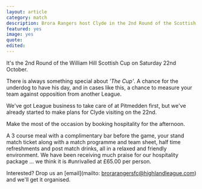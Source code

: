 ```yaml
---
layout: article
category: match
description: Brora Rangers host Clyde in the 2nd Round of the Scottish Cup - make a day of it with our hospitality
featured: yes
image: yes
quote:
edited: 
---
```

It's the 2nd Round of the William Hill Scottish Cup on Saturday 22nd October.

There is always something special about *'The Cup'*. A chance for the underdog to have his day, and in cases like this, a chance to measure your team against opposition from another League.

We've got League business to take care of at Pitmedden first, but we've already started to make plans for Clyde visiting on the 22nd.

Make the most of the occasion by booking hospitality for the afternoon.

A 3 course meal with a complimentary bar before the game, your stand match ticket along with a match programme and team sheet, half time refreshments and post match drinks, all in a relaxed and friendly environment. We have been receiving much praise for our hospitality package ... we think it is #unrivalled at £65.00 per person.

Interested? Drop us an [email](mailto: brorarangersfc@highlandleague.com) and we'll get it organised.
